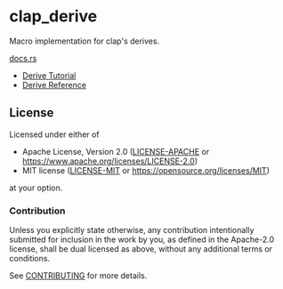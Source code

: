 # clap_derive

Macro implementation for clap's derives.

[docs.rs](https://docs.rs/clap)
- [Derive Tutorial](https://github.com/clap-rs/clap/blob/v3.2.5/examples/tutorial_derive/README.md)
- [Derive Reference](https://github.com/clap-rs/clap/blob/v3.2.5/examples/derive_ref/README.md)

## License

Licensed under either of

- Apache License, Version 2.0 ([LICENSE-APACHE](LICENSE-APACHE) or <https://www.apache.org/licenses/LICENSE-2.0>)
- MIT license ([LICENSE-MIT](LICENSE-MIT) or <https://opensource.org/licenses/MIT>)

at your option.

### Contribution

Unless you explicitly state otherwise, any contribution intentionally submitted
for inclusion in the work by you, as defined in the Apache-2.0 license, shall be
dual licensed as above, without any additional terms or conditions.

See [CONTRIBUTING](CONTRIBUTING.md) for more details.
